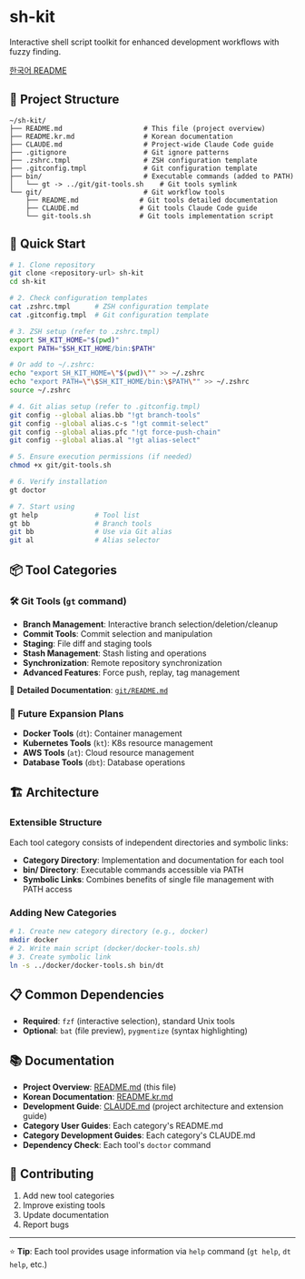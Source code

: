 # sh-kit

Interactive shell script toolkit for enhanced development workflows with fuzzy finding.

[한국어 README](README.kr.md)

## 📁 Project Structure

```
~/sh-kit/
├── README.md                    # This file (project overview)
├── README.kr.md                 # Korean documentation
├── CLAUDE.md                    # Project-wide Claude Code guide
├── .gitignore                   # Git ignore patterns
├── .zshrc.tmpl                  # ZSH configuration template
├── .gitconfig.tmpl              # Git configuration template
├── bin/                         # Executable commands (added to PATH)
│   └── gt -> ../git/git-tools.sh    # Git tools symlink
└── git/                         # Git workflow tools
    ├── README.md               # Git tools detailed documentation
    ├── CLAUDE.md               # Git tools Claude Code guide
    └── git-tools.sh            # Git tools implementation script
```

## 🚀 Quick Start

```bash
# 1. Clone repository
git clone <repository-url> sh-kit
cd sh-kit

# 2. Check configuration templates
cat .zshrc.tmpl      # ZSH configuration template
cat .gitconfig.tmpl  # Git configuration template

# 3. ZSH setup (refer to .zshrc.tmpl)
export SH_KIT_HOME="$(pwd)"
export PATH="$SH_KIT_HOME/bin:$PATH"

# Or add to ~/.zshrc:
echo "export SH_KIT_HOME=\"$(pwd)\"" >> ~/.zshrc
echo "export PATH=\"\$SH_KIT_HOME/bin:\$PATH\"" >> ~/.zshrc
source ~/.zshrc

# 4. Git alias setup (refer to .gitconfig.tmpl)
git config --global alias.bb "!gt branch-tools"
git config --global alias.c-s "!gt commit-select"
git config --global alias.pfc "!gt force-push-chain"
git config --global alias.al "!gt alias-select"

# 5. Ensure execution permissions (if needed)
chmod +x git/git-tools.sh

# 6. Verify installation
gt doctor

# 7. Start using
gt help              # Tool list
gt bb                # Branch tools
git bb               # Use via Git alias
git al               # Alias selector
```

## 📦 Tool Categories

### 🛠️ Git Tools (`gt` command)
- **Branch Management**: Interactive branch selection/deletion/cleanup
- **Commit Tools**: Commit selection and manipulation
- **Staging**: File diff and staging tools
- **Stash Management**: Stash listing and operations
- **Synchronization**: Remote repository synchronization
- **Advanced Features**: Force push, replay, tag management

📖 **Detailed Documentation**: [`git/README.md`](git/README.md)

### 🔮 Future Expansion Plans
- **Docker Tools** (`dt`): Container management
- **Kubernetes Tools** (`kt`): K8s resource management  
- **AWS Tools** (`at`): Cloud resource management
- **Database Tools** (`dbt`): Database operations

## 🏗️ Architecture

### Extensible Structure
Each tool category consists of independent directories and symbolic links:
- **Category Directory**: Implementation and documentation for each tool
- **bin/ Directory**: Executable commands accessible via PATH
- **Symbolic Links**: Combines benefits of single file management with PATH access

### Adding New Categories
```bash
# 1. Create new category directory (e.g., docker)
mkdir docker
# 2. Write main script (docker/docker-tools.sh)
# 3. Create symbolic link
ln -s ../docker/docker-tools.sh bin/dt
```

## 📋 Common Dependencies

- **Required**: `fzf` (interactive selection), standard Unix tools
- **Optional**: `bat` (file preview), `pygmentize` (syntax highlighting)

## 📚 Documentation

- **Project Overview**: [README.md](README.md) (this file)
- **Korean Documentation**: [README.kr.md](README.kr.md)
- **Development Guide**: [CLAUDE.md](CLAUDE.md) (project architecture and extension guide)
- **Category User Guides**: Each category's README.md
- **Category Development Guides**: Each category's CLAUDE.md
- **Dependency Check**: Each tool's `doctor` command

## 🤝 Contributing

1. Add new tool categories
2. Improve existing tools
3. Update documentation
4. Report bugs

---

⭐ **Tip**: Each tool provides usage information via `help` command (`gt help`, `dt help`, etc.)